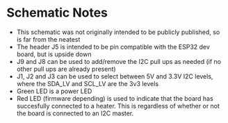 # Schematic Notes
* This schematic was not originally intended to be publicly published, so is far from the neatest
* The header J5 is intended to be pin compatible with the ESP32 dev board, but is upside down
* J9 and J8 can be used to add/remove the I2C pull ups as needed (if no other pull ups are already present)
* J1, J2 and J3 can be used to select between 5V and 3.3V I2C levels, where the SDA_LV and SCL_LV are the 3v3 levels
* Green LED is a power LED
* Red LED (firmware depending) is used to indicate that the board has succesfully connected to a heater. This is regardless of whether or not the board is connected to an I2C master.
